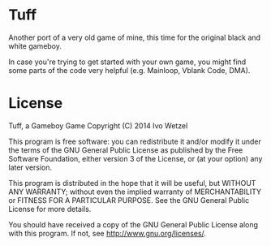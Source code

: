 # Tuff

Another port of a very old game of mine, this time for the original black and white gameboy.

In case you're trying to get started with your own game, you might find some parts of the code very helpful (e.g. Mainloop, Vblank Code, DMA).


# License

Tuff, a Gameboy Game
Copyright (C) 2014 Ivo Wetzel

This program is free software: you can redistribute it and/or modify
it under the terms of the GNU General Public License as published by
the Free Software Foundation, either version 3 of the License, or
(at your option) any later version.

This program is distributed in the hope that it will be useful,
but WITHOUT ANY WARRANTY; without even the implied warranty of
MERCHANTABILITY or FITNESS FOR A PARTICULAR PURPOSE.  See the
GNU General Public License for more details.

You should have received a copy of the GNU General Public License
along with this program.  If not, see <http://www.gnu.org/licenses/>.


